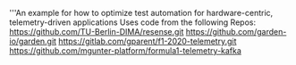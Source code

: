 '''An example for how to optimize test automation for hardware-centric, telemetry-driven applications 
Uses code from the following Repos:
https://github.com/TU-Berlin-DIMA/resense.git
https://github.com/garden-io/garden.git
https://gitlab.com/gparent/f1-2020-telemetry.git
https://github.com/mgunter-platform/formula1-telemetry-kafka

